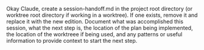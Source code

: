 Okay Claude, create a session-handoff.md in the project root directory (or worktree root directory if working in a worktree). If one exists, remove it and replace it with the new edition. Document what was accomplished this session, what the next step is, the location of the plan being implemented, the location of the worktreee if being used, and any patterns or useful information to provide context to start the next step.



